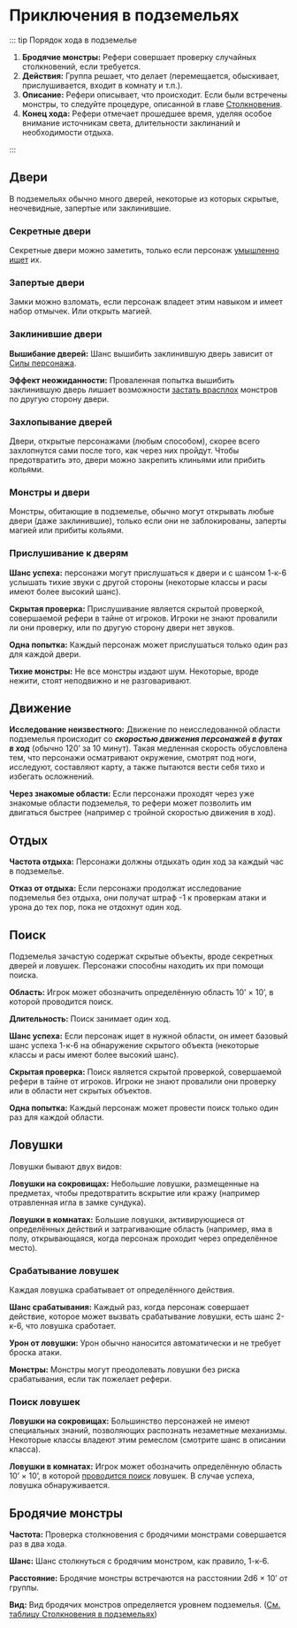# Приключения в подземельях

::: tip Порядок хода в подземелье

1. **Бродячие монстры:** Рефери совершает проверку случайных столкновений, если требуется.
2. **Действия:** Группа решает, что делает (перемещается, обыскивает, прислушивается, входит в комнату и т.п.).
3. **Описание:** Рефери описывает, что происходит. Если были встречены монстры, то следуйте процедуре, описанной в главе [Столкновения](../encounters/encounters.md).
4. **Конец хода:** Рефери отмечает прошедшее время, уделяя особое внимание источникам света, длительности заклинаний и необходимости отдыха.

:::

## Двери

В подземельях обычно много дверей, некоторые из которых скрытые, неочевидные, запертые или заклинившие.

### Секретные двери

Секретные двери можно заметить, только если персонаж [умышленно ищет](#поиск) их.

### Запертые двери

Замки можно взломать, если персонаж владеет этим навыком и имеет набор отмычек. Или открыть магией.

### Заклинившие двери

**Вышибание дверей:** Шанс вышибить заклинившую дверь зависит от [Силы персонажа](../../characters/player-characters/ability-scores.md#модификаторы-силы).

**Эффект неожиданности:** Проваленная попытка вышибить заклинившую дверь лишает возможности [застать врасплох](../encounters/encounters.md#эффект-неожиданности) монстров по другую сторону двери.

### Захлопывание дверей

Двери, открытые персонажами (любым способом), скорее всего захлопнутся сами после того, как через них пройдут. Чтобы предотвратить это, двери можно закрепить клиньями или прибить кольями.

### Монстры и двери

Монстры, обитающие в подземелье, обычно могут открывать любые двери (даже заклинившие), только если они не заблокированы, заперты магией или прибиты кольями.

### Прислушивание к дверям

**Шанс успеха:** персонажи могут прислушаться к двери и с шансом 1-к-6 услышать тихие звуки с другой стороны (некоторые классы и расы имеют более высокий шанс).

**Скрытая проверка:** Прислушивание является скрытой проверкой, совершаемой рефери в тайне от игроков. Игроки не знают провалили ли они проверку, или по другую сторону двери нет звуков.

**Одна попытка:** Каждый персонаж может прислушаться только один раз для каждой двери.

**Тихие монстры:** Не все монстры издают шум. Некоторые, вроде нежити, стоят неподвижно и не разговаривают.

## Движение

**Исследование неизвестного:** Движение по неисследованной области подземелья происходит со _**скоростью движения персонажей в футах в ход**_ (обычно 120’ за 10 минут). Такая медленная скорость обусловлена тем, что персонажи осматривают окружение, смотрят под ноги, исследуют, составляют карту, а также пытаются вести себя тихо и избегать осложнений.

**Через знакомые области:** Если персонажи проходят через уже знакомые области подземелья, то рефери может позволить им двигаться быстрее (например с тройной скоростью движения в ход).

## Отдых

**Частота отдыха:** Персонажи должны отдыхать один ход за каждый час в подземелье.

**Отказ от отдыха:** Если персонажи продолжат исследование подземелья без отдыха, они получат штраф -1 к проверкам атаки и урона до тех пор, пока не отдохнут один ход.

## Поиск

Подземелья зачастую содержат скрытые объекты, вроде секретных дверей и ловушек. Персонажи способны находить их при помощи поиска.

**Область:** Игрок может обозначить определённую область 10’ × 10’, в которой проводится поиск.

**Длительность:** Поиск занимает один ход.

**Шанс успеха:** Если персонаж ищет в нужной области, он имеет базовый шанс успеха 1-к-6 на обнаружение скрытого объекта (некоторые классы и расы имеют более высокий шанс).

**Скрытая проверка:** Поиск является скрытой проверкой, совершаемой рефери в тайне от игроков. Игроки не знают провалили они проверку или в области нет скрытых объектов.

**Одна попытка:** Каждый персонаж может провести поиск только один раз для каждой области.

## Ловушки

Ловушки бывают двух видов:

**Ловушки на сокровищах:** Небольшие ловушки, размещенные на предметах, чтобы предотвратить вскрытие или кражу (например отравленная игла в замке сундука).

**Ловушки в комнатах:** Большие ловушки, активирующиеся от определённых действий и затрагивающие область (например, яма в полу, открывающаяся, когда персонаж проходит через определённое место).

### Срабатывание ловушек

Каждая ловушка срабатывает от определённого действия.

**Шанс срабатывания:** Каждый раз, когда персонаж совершает действие, которое может вызвать срабатывание ловушки, есть шанс 2-к-6, что ловушка сработает.

**Урон от ловушки:** Урон обычно наносится автоматически и не требует броска атаки.

**Монстры:** Монстры могут преодолевать ловушки без риска срабатывания, если так пожелает рефери.

### Поиск ловушек

**Ловушки на сокровищах:** Большинство персонажей не имеют специальных знаний, позволяющих распознать незаметные механизмы. Некоторые классы владеют этим ремеслом (смотрите шанс в описании класса).

**Ловушки в комнатах:** Игрок может обозначить определённую область 10’ × 10’, в которой [проводится поиск](#поиск) ловушек. В случае успеха, ловушка обнаруживается.

## Бродячие монстры

**Частота:** Проверка столкновения с бродячими монстрами совершается раз в два хода.

**Шанс:** Шанс столкнуться с бродячим монстром, как правило, 1-к-6.

**Расстояние:** Бродячие монстры встречаются на расстоянии 2d6 × 10’ от группы.

**Вид:** Вид бродячих монстров определяется уровнем подземелья. ([См. таблицу Столкновения в подземельях](../../monsters/encounter-tables/dungeons.md))
